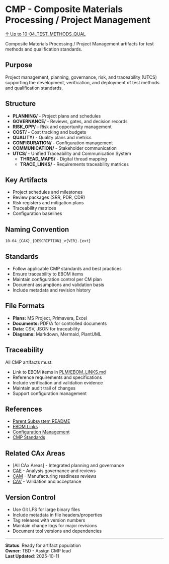# CMP - Composite Materials Processing / Project Management

[↑ Up to 10-04_TEST_METHODS_QUAL](../../../README.md)

Composite Materials Processing / Project Management artifacts for test methods and qualification standards.

## Purpose

Project management, planning, governance, risk, and traceability (UTCS) supporting the development, verification, and deployment of test methods and qualification standards.

## Structure

- **PLANNING/** - Project plans and schedules
- **GOVERNANCE/** - Reviews, gates, and decision records
- **RISK_OPP/** - Risk and opportunity management
- **COST/** - Cost tracking and budgets
- **QUALITY/** - Quality plans and metrics
- **CONFIGURATION/** - Configuration management
- **COMMUNICATION/** - Stakeholder communication
- **UTCS/** - Unified Traceability and Communication System
  - **THREAD_MAPS/** - Digital thread mapping
  - **TRACE_LINKS/** - Requirements traceability matrices

## Key Artifacts

- Project schedules and milestones
- Review packages (SRR, PDR, CDR)
- Risk registers and mitigation plans
- Traceability matrices
- Configuration baselines

## Naming Convention

```
10-04_{CAX}_{DESCRIPTION}_v{VER}.{ext}
```

## Standards

- Follow applicable CMP standards and best practices
- Ensure traceability to EBOM items
- Maintain configuration control per CM plan
- Document assumptions and validation basis
- Include metadata and revision history

## File Formats

- **Plans:** MS Project, Primavera, Excel
- **Documents:** PDF/A for controlled documents
- **Data:** CSV, JSON for traceability
- **Diagrams:** Markdown, Mermaid, PlantUML

## Traceability

All CMP artifacts must:
- Link to EBOM items in [PLM/EBOM_LINKS.md](../EBOM_LINKS.md)
- Reference requirements and specifications
- Include verification and validation evidence
- Maintain audit trail of changes
- Support configuration management

## References

- [Parent Subsystem README](../../../README.md)
- [EBOM Links](../EBOM_LINKS.md)
- [Configuration Management](../../../../../../../../../../../../../00-PROGRAM/CONFIG_MGMT/)
- [CMP Standards](../../../../../../../../../../../../../00-PROGRAM/STANDARDS/CMP/)

## Related CAx Areas

- [All CAx Areas] - Integrated planning and governance
- [CAE](../CAE/) - Analysis governance and reviews
- [CAM](../CAM/) - Manufacturing readiness reviews
- [CAV](../CAV/) - Validation and acceptance

## Version Control

- Use Git LFS for large binary files
- Include metadata in file headers/properties
- Tag releases with version numbers
- Maintain change logs for major revisions
- Document tool versions and dependencies

---

**Status**: Ready for artifact population  
**Owner**: TBD - Assign CMP lead  
**Last Updated**: 2025-10-11
